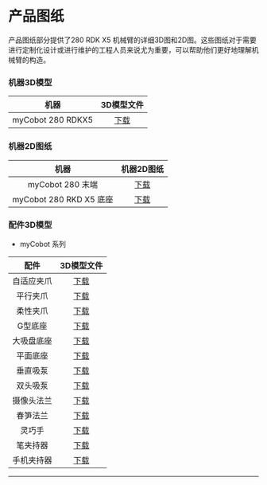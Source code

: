 # 产品图纸
产品图纸部分提供了280 RDK X5 机械臂的详细3D图和2D图。这些图纸对于需要进行定制化设计或进行维护的工程人员来说尤为重要，可以帮助他们更好地理解机械臂的构造。

### 机器3D模型

|       机器       |                          3D模型文件                          |
| :--------------: | :----------------------------------------------------------: |
| myCobot 280 RDKX5 | [下载](https://download.elephantrobotics.com/Product_3d_files/280RDK-X5.STEP) |

### 机器2D图纸

|  机器 | 机器2D图纸 |
| :---------: | :--------------:|
| myCobot 280 末端| [下载](https://download.elephantrobotics.com/Product_3d_files/230918/myCobot_280_Atom_230918.PDF) |
| myCobot 280 RKD X5 底座| [下载](https://download-elephantrobotics.oss-cn-shenzhen.aliyuncs.com/Product_3d_files/myArm300/280pi%E5%BA%95%E5%BA%A7-2d%E5%9B%BE%E7%BA%B8.pdf) |


### 配件3D模型

- myCobot 系列

|    配件    |                          3D模型文件                          |
| :--------: | :----------------------------------------------------------: |
| 自适应夹爪 | [下载](https://download.elephantrobotics.com/Product_3d_files/myCobot%20280%20%E9%85%8D%E4%BB%B6/%E8%87%AA%E9%80%82%E5%BA%94/%E8%87%AA%E9%80%82%E5%BA%94%E5%A4%B9%E7%88%AA%E6%95%B4%E4%BD%93_230708.STEP) |
|  平行夹爪  | [下载](https://download.elephantrobotics.com/Product_3d_files/myCobot%20280%20%E9%85%8D%E4%BB%B6/%E5%B9%B3%E8%A1%8C%E5%A4%B9%E7%88%AA/%E5%B9%B3%E8%A1%8C%E5%A4%B9%E7%88%AA%E6%95%B4%E4%BD%93_230708.STEP) |
|  柔性夹爪  | [下载](https://download.elephantrobotics.com/Product_3d_files/myCobot%20280%20%E9%85%8D%E4%BB%B6/%E6%9F%94%E6%80%A7%E5%A4%B9%E7%88%AA/%E6%9F%94%E6%80%A7%E5%A4%B9%E7%88%AA_230708.STEP) |
|  G型底座   | [下载](https://download.elephantrobotics.com/Product_3d_files/myCobot%20280%20%E9%85%8D%E4%BB%B6/G%E5%9E%8B%E5%BA%95%E5%BA%A7/G%E5%9E%8B%E5%BA%95%E5%BA%A72.0_230708.STEP) |
| 大吸盘底座 | [下载](https://download.elephantrobotics.com/Product_3d_files/myCobot%20280%20%E9%85%8D%E4%BB%B6/%E5%A4%A7%E5%90%B8%E7%9B%98/%E5%A4%A7%E5%90%B8%E7%9B%98_230708.STEP) |
|  平面底座  | [下载](https://download.elephantrobotics.com/Product_3d_files/myCobot%20280%20%E9%85%8D%E4%BB%B6/%E5%B9%B3%E9%9D%A2%E5%BA%95%E5%BA%A7/%E5%B9%B3%E9%9D%A2%E5%BA%95%E5%BA%A7_230708.STEP) |
|  垂直吸泵  | [下载](https://download.elephantrobotics.com/Product_3d_files/myCobot%20280%20%E9%85%8D%E4%BB%B6/%E5%9E%82%E7%9B%B4%E5%90%B8%E6%B3%B5/%E5%9E%82%E7%9B%B4%E5%90%B8%E6%B3%B5_230708.STEP) |
|  双头吸泵  | [下载](https://download.elephantrobotics.com/Product_3d_files/myCobot%20280%20%E9%85%8D%E4%BB%B6/%E5%8F%8C%E5%A4%B4%E5%90%B8%E6%B3%B5/%E5%8F%8C%E5%A4%B4%E5%90%B8%E6%B3%B5_230708.STEP) |
| 摄像头法兰 | [下载](https://download.elephantrobotics.com/Product_3d_files/myCobot%20280%20%E9%85%8D%E4%BB%B6/%E6%91%84%E5%83%8F%E5%A4%B4%E6%A8%A1%E7%BB%84/%E6%91%84%E5%83%8F%E5%A4%B4%E6%B3%95%E5%85%B0_230708.STEP) |
|  春笋法兰  | [下载](https://download.elephantrobotics.com/Product_3d_files/myCobot%20280%20%E9%85%8D%E4%BB%B6/%E6%98%A5%E7%AC%8B%E6%B3%95%E5%85%B0/%E6%98%A5%E7%AC%8B%E6%B3%95%E5%85%B0_230708.STEP) |
|   灵巧手   | [下载](https://download.elephantrobotics.com/Product_3d_files/myCobot%20280%20%E9%85%8D%E4%BB%B6/%E7%81%B5%E5%B7%A7%E6%89%8B/%E7%81%B5%E5%B7%A7%E6%89%8B_230708.STEP) |
|  笔夹持器  | [下载](https://download.elephantrobotics.com/Product_3d_files/myCobot%20280%20%E9%85%8D%E4%BB%B6/%E7%AC%94%E5%A4%B9%E6%8C%81%E5%99%A8/%E7%AC%94%E5%A4%B9%E6%8C%81%E5%99%A8_230708.STEP) |
| 手机夹持器 | [下载](https://download.elephantrobotics.com/Product_3d_files/myCobot%20280%20%E9%85%8D%E4%BB%B6/%E6%89%8B%E6%9C%BA%E5%A4%B9%E6%8C%81%E5%99%A8/%E6%89%8B%E6%9C%BA%E5%A4%B9%E6%8C%81%E5%99%A8_230708.STEP) |




---

